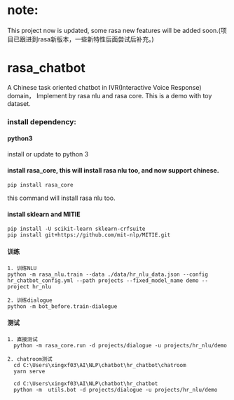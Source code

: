 # note:
This project now is updated, some rasa new features will be added soon.(项目已跟进到rasa新版本，一些新特性后面尝试后补充。)

# rasa_chatbot
A Chinese task oriented chatbot in  IVR(Interactive Voice Response) domain， Implement by rasa nlu and rasa core. This is a demo with toy dataset.

### install dependency:

#### python3
install or update to python 3

#### install rasa_core, this will install rasa nlu too, and now support chinese.
```
pip install rasa_core
```
this command will install rasa nlu too.

#### install sklearn and MITIE

```
pip install -U scikit-learn sklearn-crfsuite
pip install git+https://github.com/mit-nlp/MITIE.git
```

#### 训练
```
1. 训练NLU
python -m rasa_nlu.train --data ./data/hr_nlu_data.json --config hr_chatbot_config.yml --path projects --fixed_model_name demo --project hr_nlu

2. 训练dialogue
python -m bot_before.train-dialogue
```
#### 测试
```
1. 直接测试
  python -m rasa_core.run -d projects/dialogue -u projects/hr_nlu/demo

2. chatroom测试 
  cd C:\Users\xingxf03\AI\NLP\chatbot\hr_chatbot\chatroom
  yarn serve

  cd C:\Users\xingxf03\AI\NLP\chatbot\hr_chatbot
  python -m  utils.bot -d projects/dialogue -u projects/hr_nlu/demo

```